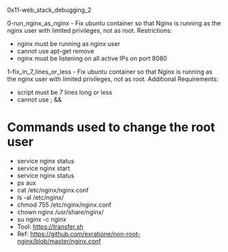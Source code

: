 0x11-web_stack_debugging_2

0-run_nginx_as_nginx - Fix ubuntu container so that Nginx is running as
		     the nginx user with limited privileges, not as root.
		     Restrictions:
- nginx must be running as nginx user
- cannot use apt-get remove
- nginx must be listening on all active IPs on port 8080


1-fix_in_7_lines_or_less - Fix ubuntu container so that Nginx is running as
                     the nginx user with limited privileges, not as root.
		     Additional Requirements:
- script must be 7 lines long or less
- cannot use ; &&

# Commands used to change the root user
- service nginx status
- service nginx start
- service nginx status
- ps aux
- cat /etc/nginx/nginx.conf
- ls -al /etc/nginx/
- chmod 755 /etc/nginx/nginx.conf
- chown nginx /usr/share/nginx/
- su nginx -c nginx
- Tool: https://transfer.sh
- Ref: https://github.com/exratione/non-root-nginx/blob/master/nginx.conf
